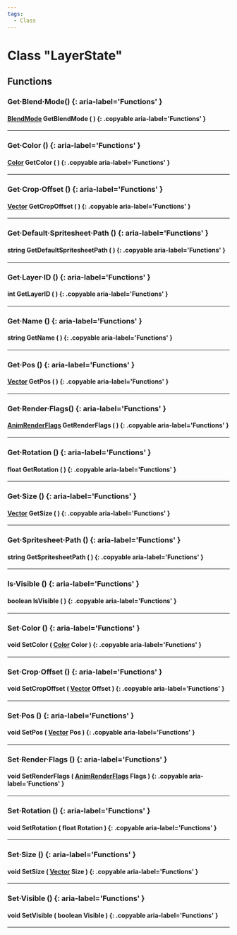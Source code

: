 ```yaml
---
tags:
  - Class
---
```

# Class "LayerState"

## Functions

### Get·Blend·Mode() {: aria-label='Functions' }
#### [BlendMode](renderer/BlendMode.md) GetBlendMode ( ) {: .copyable aria-label='Functions' }

___
### Get·Color () {: aria-label='Functions' }
#### [Color](https://wofsauge.github.io/IsaacDocs/rep/Color.html) GetColor ( ) {: .copyable aria-label='Functions' }

___
### Get·Crop·Offset () {: aria-label='Functions' }
#### [Vector](https://wofsauge.github.io/IsaacDocs/rep/Vector.html) GetCropOffset ( ) {: .copyable aria-label='Functions' }

___
### Get·Default·Spritesheet·Path () {: aria-label='Functions' }
#### string GetDefaultSpritesheetPath ( ) {: .copyable aria-label='Functions' }

___
### Get·Layer·ID () {: aria-label='Functions' }
#### int GetLayerID ( ) {: .copyable aria-label='Functions' }

___
### Get·Name () {: aria-label='Functions' }
#### string GetName ( ) {: .copyable aria-label='Functions' }

___
### Get·Pos () {: aria-label='Functions' }
#### [Vector](https://wofsauge.github.io/IsaacDocs/rep/Vector.html) GetPos ( ) {: .copyable aria-label='Functions' }

___
### Get·Render·Flags() {: aria-label='Functions' }
#### [AnimRenderFlags](enums/AnimRenderFlags.md) GetRenderFlags ( ) {: .copyable aria-label='Functions' }

___
### Get·Rotation () {: aria-label='Functions' }
#### float GetRotation ( ) {: .copyable aria-label='Functions' }

___
### Get·Size () {: aria-label='Functions' }
#### [Vector](https://wofsauge.github.io/IsaacDocs/rep/Vector.html) GetSize ( ) {: .copyable aria-label='Functions' }

___
### Get·Spritesheet·Path () {: aria-label='Functions' }
#### string GetSpritesheetPath ( ) {: .copyable aria-label='Functions' }

___
### Is·Visible () {: aria-label='Functions' }
#### boolean IsVisible ( ) {: .copyable aria-label='Functions' }

___
### Set·Color () {: aria-label='Functions' }
#### void SetColor ( [Color](https://wofsauge.github.io/IsaacDocs/rep/Color.html) Color ) {: .copyable aria-label='Functions' }

___
### Set·Crop·Offset () {: aria-label='Functions' }
#### void SetCropOffset ( [Vector](https://wofsauge.github.io/IsaacDocs/rep/Vector.html) Offset ) {: .copyable aria-label='Functions' }

___
### Set·Pos () {: aria-label='Functions' }
#### void SetPos ( [Vector](https://wofsauge.github.io/IsaacDocs/rep/Vector.html) Pos ) {: .copyable aria-label='Functions' }

___
### Set·Render·Flags () {: aria-label='Functions' }
#### void SetRenderFlags ( [AnimRenderFlags](enums/AnimRenderFlags.md) Flags ) {: .copyable aria-label='Functions' }

___
### Set·Rotation () {: aria-label='Functions' }
#### void SetRotation ( float Rotation ) {: .copyable aria-label='Functions' }

___
### Set·Size () {: aria-label='Functions' }
#### void SetSize ( [Vector](https://wofsauge.github.io/IsaacDocs/rep/Vector.html) Size ) {: .copyable aria-label='Functions' }

___
### Set·Visible () {: aria-label='Functions' }
#### void SetVisible ( boolean Visible ) {: .copyable aria-label='Functions' }

___
